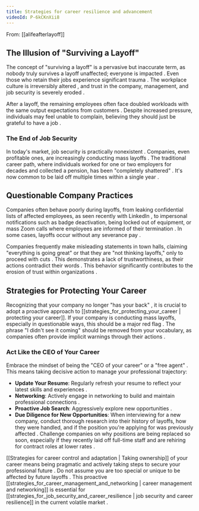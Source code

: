 ```yaml
---
title: Strategies for career resilience and advancement
videoId: P-6kCKnXii8
---
```


From: [[alifeafterlayoff]] <br/> 

## The Illusion of "Surviving a Layoff"
The concept of "surviving a layoff" is a pervasive but inaccurate term, as nobody truly survives a layoff unaffected; everyone is impacted <a class="yt-timestamp" data-t="00:00:40"></a>. Even those who retain their jobs experience significant trauma <a class="yt-timestamp" data-t="00:00:53"></a>. The workplace culture is irreversibly altered <a class="yt-timestamp" data-t="00:01:34"></a>, and trust in the company, management, and job security is severely eroded <a class="yt-timestamp" data-t="00:02:18"></a>.

After a layoff, the remaining employees often face doubled workloads with the same output expectations from customers <a class="yt-timestamp" data-t="00:01:44"></a>. Despite increased pressure, individuals may feel unable to complain, believing they should just be grateful to have a job <a class="yt-timestamp" data-t="00:02:09"></a>.

### The End of Job Security
In today's market, job security is practically nonexistent <a class="yt-timestamp" data-t="00:02:45"></a>. Companies, even profitable ones, are increasingly conducting mass layoffs <a class="yt-timestamp" data-t="00:02:27"></a>. The traditional career path, where individuals worked for one or two employers for decades and collected a pension, has been "completely shattered" <a class="yt-timestamp" data-t="00:12:00"></a>. It's now common to be laid off multiple times within a single year <a class="yt-timestamp" data-t="00:12:10"></a>.

## Questionable Company Practices
Companies often behave poorly during layoffs, from leaking confidential lists of affected employees, as seen recently with LinkedIn <a class="yt-timestamp" data-t="00:02:53"></a>, to impersonal notifications such as badge deactivation, being locked out of equipment, or mass Zoom calls where employees are informed of their termination <a class="yt-timestamp" data-t="00:04:07"></a>. In some cases, layoffs occur without any severance pay <a class="yt-timestamp" data-t="00:08:25"></a>.

Companies frequently make misleading statements in town halls, claiming "everything is going great" or that they are "not thinking layoffs," only to proceed with cuts <a class="yt-timestamp" data-t="00:05:12"></a>. This demonstrates a lack of trustworthiness, as their actions contradict their words <a class="yt-timestamp" data-t="00:05:24"></a>. This behavior significantly contributes to the erosion of trust within organizations <a class="yt-timestamp" data-t="00:05:39"></a>.

## Strategies for Protecting Your Career

Recognizing that your company no longer "has your back" <a class="yt-timestamp" data-t="00:07:04"></a>, it is crucial to adopt a proactive approach to [[strategies_for_protecting_your_career | protecting your career]]. If your company is conducting mass layoffs, especially in questionable ways, this should be a major red flag <a class="yt-timestamp" data-t="00:13:14"></a>. The phrase "I didn't see it coming" should be removed from your vocabulary, as companies often provide implicit warnings through their actions <a class="yt-timestamp" data-t="00:13:47"></a>.

### Act Like the CEO of Your Career
Embrace the mindset of being the "CEO of your career" or a "free agent" <a class="yt-timestamp" data-t="00:13:26"></a>. This means taking decisive action to manage your professional trajectory:

*   **Update Your Resume**: Regularly refresh your resume to reflect your latest skills and experiences <a class="yt-timestamp" data-t="00:06:57"></a>.
*   **Networking**: Actively engage in networking to build and maintain professional connections <a class="yt-timestamp" data-t="00:06:59"></a>.
*   **Proactive Job Search**: Aggressively explore new opportunities <a class="yt-timestamp" data-t="00:13:29"></a>.
*   **Due Diligence for New Opportunities**: When interviewing for a new company, conduct thorough research into their history of layoffs, how they were handled, and if the position you're applying for was previously affected <a class="yt-timestamp" data-t="00:09:36"></a>. Challenge companies on why positions are being replaced so soon, especially if they recently laid off full-time staff and are rehiring for contract roles at lower rates <a class="yt-timestamp" data-t="00:14:53"></a>.

[[Strategies for career control and adaptation | Taking ownership]] of your career means being pragmatic and actively taking steps to secure your professional future <a class="yt-timestamp" data-t="00:06:53"></a>. Do not assume you are too special or unique to be affected by future layoffs <a class="yt-timestamp" data-t="00:14:05"></a>. This proactive [[strategies_for_career_management_and_networking | career management and networking]] is essential for [[strategies_for_job_security_and_career_resilience | job security and career resilience]] in the current volatile market <a class="yt-timestamp" data-t="00:14:01"></a>.